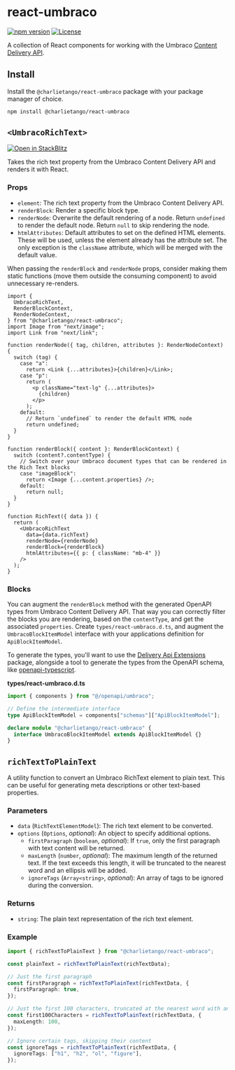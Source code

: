 # react-umbraco

[![npm version][npm-version-src]][npm-version-href]
[![License][license-src]][license-href]

A collection of React components for working with the Umbraco
[Content Delivery API](https://docs.umbraco.com/umbraco-cms/reference/content-delivery-api).

## Install

Install the `@charlietango/react-umbraco` package with your package manager of
choice.

```sh
npm install @charlietango/react-umbraco
```

## `<UmbracoRichText>`

[![Open in StackBlitz](https://developer.stackblitz.com/img/open_in_stackblitz_small.svg)](https://stackblitz.com/github/charlie-tango/react-umbraco/tree/main?file=examples/UmbracoRichText/src/RichText.tsx)

Takes the rich text property from the Umbraco Content Delivery API and renders
it with React.

### Props

- `element`: The rich text property from the Umbraco Content Delivery API.
- `renderBlock`: Render a specific block type.
- `renderNode`: Overwrite the default rendering of a node. Return `undefined` to
  render the default node. Return `null` to skip rendering the node.
- `htmlAttributes`: Default attributes to set on the defined HTML elements.
  These will be used, unless the element already has the attribute set. The only
  exception is the `className` attribute, which will be merged with the default
  value.

When passing the `renderBlock` and `renderNode` props, consider making them
static functions (move them outside the consuming component) to avoid
unnecessary re-renders.

```tsx
import {
  UmbracoRichText,
  RenderBlockContext,
  RenderNodeContext,
} from "@charlietango/react-umbraco";
import Image from "next/image";
import Link from "next/link";

function renderNode({ tag, children, attributes }: RenderNodeContext) {
  switch (tag) {
    case "a":
      return <Link {...attributes}>{children}</Link>;
    case "p":
      return (
        <p className="text-lg" {...attributes}>
          {children}
        </p>
      );
    default:
      // Return `undefined` to render the default HTML node
      return undefined;
  }
}

function renderBlock({ content }: RenderBlockContext) {
  switch (content?.contentType) {
    // Switch over your Umbraco document types that can be rendered in the Rich Text blocks
    case "imageBlock":
      return <Image {...content.properties} />;
    default:
      return null;
  }
}

function RichText({ data }) {
  return (
    <UmbracoRichText
      data={data.richText}
      renderNode={renderNode}
      renderBlock={renderBlock}
      htmlAttributes={{ p: { className: "mb-4" }}
    />
  );
}
```

### Blocks

You can augment the `renderBlock` method with the generated OpenAPI types from
Umbraco Content Delivery API. That way you can correctly filter the blocks you
are rendering, based on the `contentType`, and get the associated `properties`.
Create `types/react-umbraco.d.ts`, and augment the `UmbracoBlockItemModel`
interface with your applications definition for `ApiBlockItemModel`.

To generate the types, you'll want to use the
[Delivery Api Extensions](https://marketplace.umbraco.com/package/umbraco.community.deliveryapiextensions)
package, alongside a tool to generate the types from the OpenAPI schema, like
[openapi-typescript](https://openapi-ts.pages.dev/).

**types/react-umbraco.d.ts**

```ts
import { components } from "@/openapi/umbraco";

// Define the intermediate interface
type ApiBlockItemModel = components["schemas"]["ApiBlockItemModel"];

declare module "@charlietango/react-umbraco" {
  interface UmbracoBlockItemModel extends ApiBlockItemModel {}
}
```

## `richTextToPlainText`

A utility function to convert an Umbraco RichText element to plain text. This
can be useful for generating meta descriptions or other text-based properties.

### Parameters

- `data` (`RichTextElementModel`): The rich text element to be converted.
- `options` (`Options`, _optional_): An object to specify additional options.
  - `firstParagraph` (`boolean`, _optional_): If `true`, only the first
    paragraph with text content will be returned.
  - `maxLength` (`number`, _optional_): The maximum length of the returned text.
    If the text exceeds this length, it will be truncated to the nearest word
    and an ellipsis will be added.
  - `ignoreTags` (`Array<string>`, _optional_): An array of tags to be ignored
    during the conversion.

### Returns

- `string`: The plain text representation of the rich text element.

### Example

```ts
import { richTextToPlainText } from "@charlietango/react-umbraco";

const plainText = richTextToPlainText(richTextData);

// Just the first paragraph
const firstParagraph = richTextToPlainText(richTextData, {
  firstParagraph: true,
});

// Just the first 100 characters, truncated at the nearest word with an ellipsis
const first100Characters = richTextToPlainText(richTextData, {
  maxLength: 100,
});

// Ignore certain tags, skipping their content
const ignoreTags = richTextToPlainText(richTextData, {
  ignoreTags: ["h1", "h2", "ol", "figure"],
});
```

<!-- Badges -->

[npm-version-src]:
  https://img.shields.io/npm/v/@charlietango/react-umbraco?style=flat&colorA=080f12&colorB=1fa669
[npm-version-href]: https://npmjs.com/package/@charlietango/react-umbraco
[license-src]:
  https://img.shields.io/github/license/charlie-tango/react-umbraco.svg?style=flat&colorA=080f12&colorB=1fa669
[license-href]: https://github.com/charlie-tango/react-umbraco/blob/main/LICENSE
